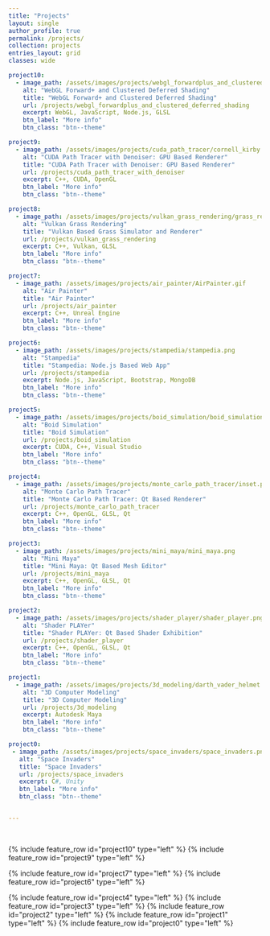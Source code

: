 ```yaml
---
title: "Projects"
layout: single
author_profile: true
permalink: /projects/
collection: projects
entries_layout: grid
classes: wide

project10:
  - image_path: /assets/images/projects/webgl_forwardplus_and_clustered_deferred_shading/webgl_shading.gif  
    alt: "WebGL Forward+ and Clustered Deferred Shading"
    title: "WebGL Forward+ and Clustered Deferred Shading"
    url: /projects/webgl_forwardplus_and_clustered_deferred_shading
    excerpt: WebGL, JavaScript, Node.js, GLSL
    btn_label: "More info"
    btn_class: "btn--theme"

project9:
  - image_path: /assets/images/projects/cuda_path_tracer/cornell_kirby.png  
    alt: "CUDA Path Tracer with Denoiser: GPU Based Renderer"
    title: "CUDA Path Tracer with Denoiser: GPU Based Renderer"
    url: /projects/cuda_path_tracer_with_denoiser
    excerpt: C++, CUDA, OpenGL
    btn_label: "More info"
    btn_class: "btn--theme"

project8:
  - image_path: /assets/images/projects/vulkan_grass_rendering/grass_rendering.gif  
    alt: "Vulkan Grass Rendering"
    title: "Vulkan Based Grass Simulator and Renderer"
    url: /projects/vulkan_grass_rendering
    excerpt: C++, Vulkan, GLSL
    btn_label: "More info"
    btn_class: "btn--theme"

project7:
  - image_path: /assets/images/projects/air_painter/AirPainter.gif
    alt: "Air Painter"
    title: "Air Painter"
    url: /projects/air_painter
    excerpt: C++, Unreal Engine
    btn_label: "More info"
    btn_class: "btn--theme"

project6:
  - image_path: /assets/images/projects/stampedia/stampedia.png  
    alt: "Stampedia"
    title: "Stampedia: Node.js Based Web App"
    url: /projects/stampedia
    excerpt: Node.js, JavaScript, Bootstrap, MongoDB
    btn_label: "More info"
    btn_class: "btn--theme"

project5:
  - image_path: /assets/images/projects/boid_simulation/boid_simulation.gif  
    alt: "Boid Simulation"
    title: "Boid Simulation"
    url: /projects/boid_simulation
    excerpt: CUDA, C++, Visual Studio
    btn_label: "More info"
    btn_class: "btn--theme"

project4:
  - image_path: /assets/images/projects/monte_carlo_path_tracer/inset.png  
    alt: "Monte Carlo Path Tracer"
    title: "Monte Carlo Path Tracer: Qt Based Renderer"
    url: /projects/monte_carlo_path_tracer
    excerpt: C++, OpenGL, GLSL, Qt
    btn_label: "More info"
    btn_class: "btn--theme"

project3:
  - image_path: /assets/images/projects/mini_maya/mini_maya.png  
    alt: "Mini Maya"
    title: "Mini Maya: Qt Based Mesh Editor"
    url: /projects/mini_maya
    excerpt: C++, OpenGL, GLSL, Qt
    btn_label: "More info"
    btn_class: "btn--theme"

project2:
  - image_path: /assets/images/projects/shader_player/shader_player.png  
    alt: "Shader PLAYer"
    title: "Shader PLAYer: Qt Based Shader Exhibition"
    url: /projects/shader_player
    excerpt: C++, OpenGL, GLSL, Qt
    btn_label: "More info"
    btn_class: "btn--theme"

project1:
  - image_path: /assets/images/projects/3d_modeling/darth_vader_helmet.jpg  
    alt: "3D Computer Modeling"
    title: "3D Computer Modeling"
    url: /projects/3d_modeling
    excerpt: Autodesk Maya
    btn_label: "More info"
    btn_class: "btn--theme"

project0:
 - image_path: /assets/images/projects/space_invaders/space_invaders.png  
   alt: "Space Invaders"
   title: "Space Invaders"
   url: /projects/space_invaders
   excerpt: C#, Unity
   btn_label: "More info"
   btn_class: "btn--theme"


---
```




&nbsp;
<!-- **Other projects are coming soon ...** -->
<!-- {: .notice--warning} -->

{% include feature_row id="project10" type="left" %}
{% include feature_row id="project9" type="left" %}
<!-- {% include feature_row id="project8" type="left" %} -->
{% include feature_row id="project7" type="left" %}
{% include feature_row id="project6" type="left" %}
<!-- {% include feature_row id="project5" type="left" %} -->
{% include feature_row id="project4" type="left" %}
{% include feature_row id="project3" type="left" %}
{% include feature_row id="project2" type="left" %}
{% include feature_row id="project1" type="left" %}
{% include feature_row id="project0" type="left" %}